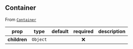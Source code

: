 
## Container

From [`Container`](Container)



prop | type | default | required | description
---- | :----: | :-------: | :--------: | -----------
**children** | `Object` |  | :x: | 




